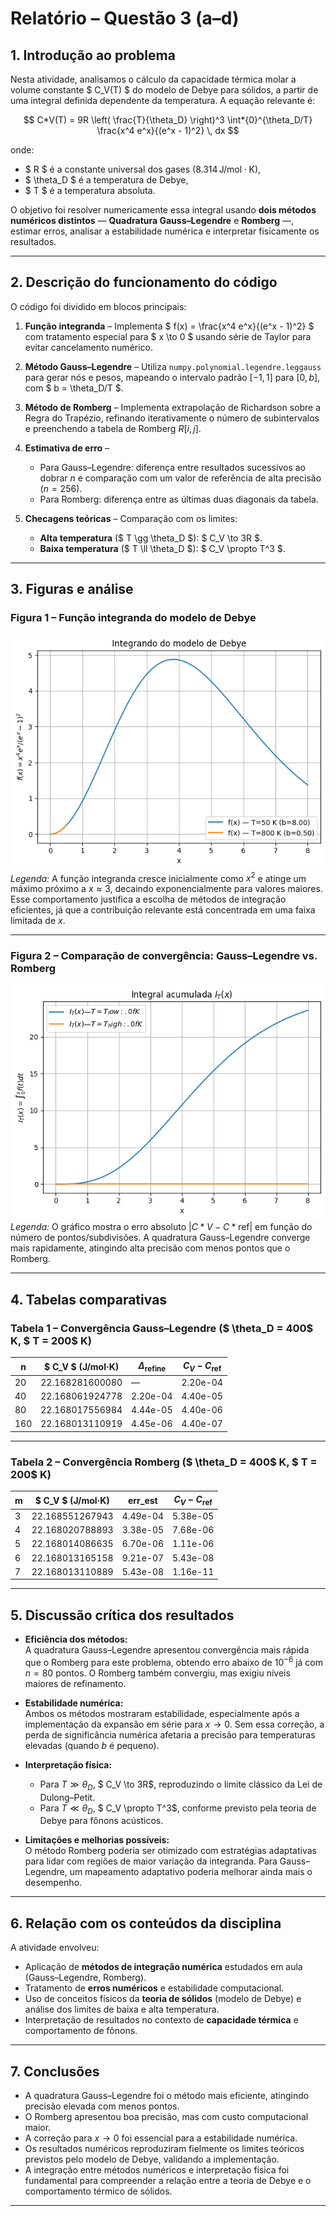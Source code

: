 # Relatório – Questão 3 (a–d)

## 1. Introdução ao problema

Nesta atividade, analisamos o cálculo da capacidade térmica molar a volume constante $ C_V(T) $ do modelo de Debye para sólidos, a partir de uma integral definida dependente da temperatura. A equação relevante é:

$$
C*V(T) = 9R \left( \frac{T}{\theta_D} \right)^3 \int*{0}^{\theta_D/T} \frac{x^4 e^x}{(e^x - 1)^2} \, dx
$$

onde:

- $ R $ é a constante universal dos gases ($8.314\,\mathrm{J/mol \cdot K}$),
- $ \theta_D $ é a temperatura de Debye,
- $ T $ é a temperatura absoluta.

O objetivo foi resolver numericamente essa integral usando **dois métodos numéricos distintos** — **Quadratura Gauss–Legendre** e **Romberg** —, estimar erros, analisar a estabilidade numérica e interpretar fisicamente os resultados.

---

## 2. Descrição do funcionamento do código

O código foi dividido em blocos principais:

1. **Função integranda** – Implementa $ f(x) = \frac{x^4 e^x}{(e^x - 1)^2} $ com tratamento especial para $ x \to 0 $ usando série de Taylor para evitar cancelamento numérico.

2. **Método Gauss–Legendre** – Utiliza `numpy.polynomial.legendre.leggauss` para gerar nós e pesos, mapeando o intervalo padrão $[-1,1]$ para $[0,b]$, com $ b = \theta_D/T $.

3. **Método de Romberg** – Implementa extrapolação de Richardson sobre a Regra do Trapézio, refinando iterativamente o número de subintervalos e preenchendo a tabela de Romberg $R[i,j]$.

4. **Estimativa de erro** –

   - Para Gauss–Legendre: diferença entre resultados sucessivos ao dobrar $n$ e comparação com um valor de referência de alta precisão ($n=256$).
   - Para Romberg: diferença entre as últimas duas diagonais da tabela.

5. **Checagens teóricas** – Comparação com os limites:
   - **Alta temperatura** ($ T \gg \theta_D $): $ C_V \to 3R $.
   - **Baixa temperatura** ($ T \ll \theta_D $): $ C_V \propto T^3 $.

---

## 3. Figuras e análise

### Figura 1 – Função integranda do modelo de Debye

![Integranda Debye](f9.png)  
_Legenda:_ A função integranda cresce inicialmente como $x^2$ e atinge um máximo próximo a $x \approx 3$, decaindo exponencialmente para valores maiores. Esse comportamento justifica a escolha de métodos de integração eficientes, já que a contribuição relevante está concentrada em uma faixa limitada de $x$.

---

### Figura 2 – Comparação de convergência: Gauss–Legendre vs. Romberg

![Comparação de Métodos](f10.png)  
_Legenda:_ O gráfico mostra o erro absoluto $|C*V - C*{\mathrm{ref}}|$ em função do número de pontos/subdivisões. A quadratura Gauss–Legendre converge mais rapidamente, atingindo alta precisão com menos pontos que o Romberg.

---

## 4. Tabelas comparativas

### Tabela 1 – Convergência Gauss–Legendre ($ \theta_D = 400$ K, $ T = 200$ K)

| n   | $ C_V $ (J/mol·K) | $\Delta_{\text{refine}}$ | $C_V - C_{\mathrm{ref}}$ |
| --- | ----------------- | ------------------------ | ------------------------ |
| 20  | 22.168281600080   | —                        | 2.20e-04                 |
| 40  | 22.168061924778   | 2.20e-04                 | 4.40e-05                 |
| 80  | 22.168017556984   | 4.44e-05                 | 4.40e-06                 |
| 160 | 22.168013110919   | 4.45e-06                 | 4.40e-07                 |

---

### Tabela 2 – Convergência Romberg ($ \theta_D = 400$ K, $ T = 200$ K)

| m   | $ C_V $ (J/mol·K) | err_est  | $C_V - C_{\mathrm{ref}}$ |
| --- | ----------------- | -------- | ------------------------ |
| 3   | 22.168551267943   | 4.49e-04 | 5.38e-05                 |
| 4   | 22.168020788893   | 3.38e-05 | 7.68e-06                 |
| 5   | 22.168014086635   | 6.70e-06 | 1.11e-06                 |
| 6   | 22.168013165158   | 9.21e-07 | 5.43e-08                 |
| 7   | 22.168013110889   | 5.43e-08 | 1.16e-11                 |

---

## 5. Discussão crítica dos resultados

- **Eficiência dos métodos:**  
  A quadratura Gauss–Legendre apresentou convergência mais rápida que o Romberg para este problema, obtendo erro abaixo de $10^{-6}$ já com $n=80$ pontos. O Romberg também convergiu, mas exigiu níveis maiores de refinamento.

- **Estabilidade numérica:**  
  Ambos os métodos mostraram estabilidade, especialmente após a implementação da expansão em série para $x \to 0$. Sem essa correção, a perda de significância numérica afetaria a precisão para temperaturas elevadas (quando $b$ é pequeno).

- **Interpretação física:**

  - Para $T \gg \theta_D$, $ C_V \to 3R$, reproduzindo o limite clássico da Lei de Dulong–Petit.
  - Para $T \ll \theta_D$, $ C_V \propto T^3$, conforme previsto pela teoria de Debye para fônons acústicos.

- **Limitações e melhorias possíveis:**  
  O método Romberg poderia ser otimizado com estratégias adaptativas para lidar com regiões de maior variação da integranda. Para Gauss–Legendre, um mapeamento adaptativo poderia melhorar ainda mais o desempenho.

---

## 6. Relação com os conteúdos da disciplina

A atividade envolveu:

- Aplicação de **métodos de integração numérica** estudados em aula (Gauss–Legendre, Romberg).
- Tratamento de **erros numéricos** e estabilidade computacional.
- Uso de conceitos físicos da **teoria de sólidos** (modelo de Debye) e análise dos limites de baixa e alta temperatura.
- Interpretação de resultados no contexto de **capacidade térmica** e comportamento de fônons.

---

## 7. Conclusões

- A quadratura Gauss–Legendre foi o método mais eficiente, atingindo precisão elevada com menos pontos.
- O Romberg apresentou boa precisão, mas com custo computacional maior.
- A correção para $x \to 0$ foi essencial para a estabilidade numérica.
- Os resultados numéricos reproduziram fielmente os limites teóricos previstos pelo modelo de Debye, validando a implementação.
- A integração entre métodos numéricos e interpretação física foi fundamental para compreender a relação entre a teoria de Debye e o comportamento térmico de sólidos.

---
